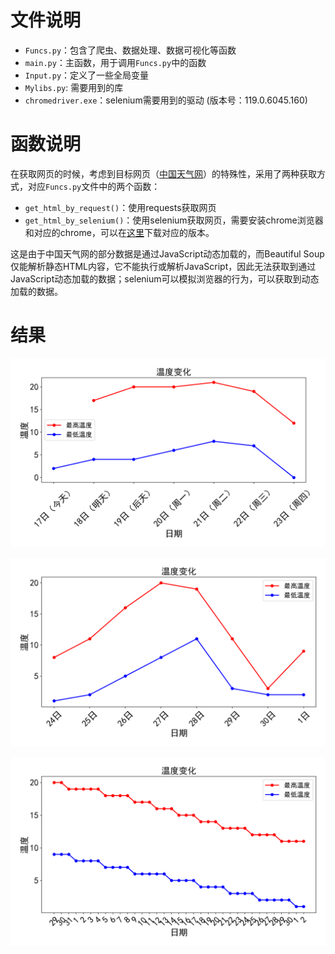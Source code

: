 
# 文件说明

- `Funcs.py`：包含了爬虫、数据处理、数据可视化等函数
- `main.py`：主函数，用于调用`Funcs.py`中的函数
- `Input.py`：定义了一些全局变量
- `Mylibs.py`: 需要用到的库
- `chromedriver.exe`：selenium需要用到的驱动 (版本号：119.0.6045.160)

# 函数说明

在获取网页的时候，考虑到目标网页（[中国天气网](http://www.weather.com.cn/weather1d/101181608.shtml)）的特殊性，采用了两种获取方式，对应`Funcs.py`文件中的两个函数：

- `get_html_by_request()`：使用requests获取网页
- `get_html_by_selenium()`：使用selenium获取网页，需要安装chrome浏览器和对应的chrome，可以在[这里](https://googlechromelabs.github.io/chrome-for-testing/)下载对应的版本。

这是由于中国天气网的部分数据是通过JavaScript动态加载的，而Beautiful Soup仅能解析静态HTML内容，它不能执行或解析JavaScript，因此无法获取到通过JavaScript动态加载的数据；selenium可以模拟浏览器的行为，可以获取到动态加载的数据。

# 结果

![7天天气](./figs/7天天气.png)

![8-15天天气](./figs/8到15天天气.png)

![40天天气](./figs/40天天气.png)





